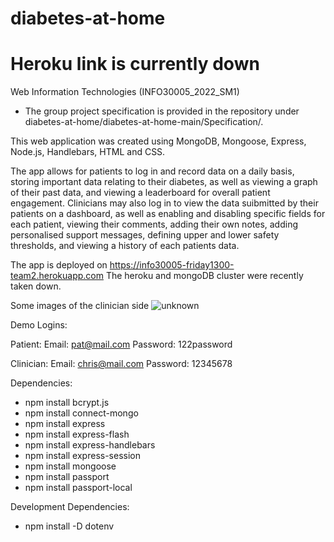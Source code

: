 # diabetes-at-home
# Heroku link is currently down

Web Information Technologies (INFO30005_2022_SM1)
- The group project specification is provided in the repository under diabetes-at-home/diabetes-at-home-main/Specification/.

This web application was created using MongoDB, Mongoose, Express, Node.js, Handlebars, HTML and CSS. 

The app allows for patients to log in and record data on a daily basis, storing important data relating to their diabetes, as well as viewing a graph of their past data, and viewing a leaderboard for overall patient engagement. Clinicians may also log in to view the data suibmitted by their patients on a dashboard, as well as enabling and disabling specific fields for each patient, viewing their comments, adding their own notes, adding personalised support messages, defining upper and lower safety thresholds, and viewing a history of each patients data.

The app is deployed on 
https://info30005-friday1300-team2.herokuapp.com 
The heroku and mongoDB cluster were recently taken down.


Some images of the clinician side
![unknown](https://user-images.githubusercontent.com/80396203/180929548-19ad627f-1be7-45e0-a81c-ba7364e43ac9.png)


Demo Logins:

Patient:
Email: pat@mail.com
Password: 122password

Clinician:
Email: chris@mail.com
Password: 12345678


Dependencies:
- npm install bcrypt.js
- npm install connect-mongo
- npm install express
- npm install express-flash
- npm install express-handlebars
- npm install express-session
- npm install mongoose
- npm install passport
- npm install passport-local

Development Dependencies:
- npm install -D dotenv


